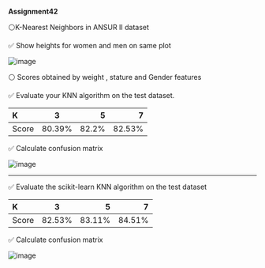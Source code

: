  **Assignment42**

⚪K-Nearest Neighbors in ANSUR II dataset


✅ Show heights for women and men on same plot 

![image](https://github.com/SajedehGharabadian/Machine_Learning_Pylearn7/assets/76538787/434bee86-55ba-4455-ab93-223ee7d2dc4f)


⚪ Scores obtained by weight , stature and Gender features	


✅ Evaluate your KNN algorithm on the test dataset.

| K            |      3     |     5      |      7       |
| :---         |     :---:  |      ---:  |   ---:       |
| Score        | 80.39%     | 82.2%      |  82.53%      |


✅ Calculate confusion matrix

![image](https://github.com/SajedehGharabadian/Machine_Learning_Pylearn7/assets/76538787/df429968-1f36-4e17-9749-4c0eeac79e19)

--------------------------------------------------------------------------------------------------------------

✅ Evaluate the scikit-learn KNN algorithm on the test dataset

| K            |      3     |     5      |      7       |
| :---         |     :---:  |      ---:  |   ---:       |
| Score        | 82.53%     | 83.11%     |  84.51%      |

✅ Calculate confusion matrix

![image](https://github.com/SajedehGharabadian/Machine_Learning_Pylearn7/assets/76538787/704c6eb5-4b15-4b17-8aa7-1cd63b569c02)


